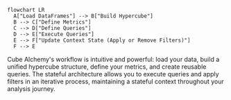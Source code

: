 ```mermaid
flowchart LR
  A["Load DataFrames"] --> B["Build Hypercube"]
  B --> C["Define Metrics"]
  C --> D["Define Queries"]
  D --> E["Execute Queries"]
  E --> F["Update Context State (Apply or Remove Filters)"]
  F --> E
```

Cube Alchemy's workflow is intuitive and powerful: load your data, build a unified hypercube structure, define your metrics, and create reusable queries. The stateful architecture allows you to execute queries and apply filters in an iterative process, maintaining a stateful context throughout your analysis journey.